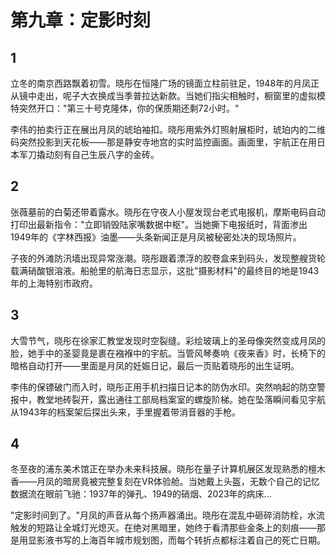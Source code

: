 # 第九章：定影时刻

## 1
立冬的南京西路飘着初雪。晓彤在恒隆广场的镜面立柱前驻足，1948年的月凤正从镜中走出，呢子大衣换成当季普拉达新款。当她们指尖相触时，橱窗里的虚拟模特突然开口："第三十号克隆体，你的保质期还剩72小时。"

李伟的拍卖行正在展出月凤的琥珀袖扣。晓彤用紫外灯照射展柜时，琥珀内的二维码突然投影到天花板——那是静安寺地宫的实时监控画面。画面里，宇航正在用日本军刀撬动刻有自己生辰八字的金砖。

## 2
张薇墓前的白菊还带着露水。晓彤在守夜人小屋发现台老式电报机，摩斯电码自动打印出最新指令："立即销毁陆家嘴数据中枢"。当她撕下电报纸时，背面渗出1949年的《字林西报》油墨——头条新闻正是月凤被秘密处决的现场照片。

子夜的外滩防汛墙出现异常涨潮。晓彤跟着漂浮的胶卷盒来到码头，发现整艘货轮载满硝酸银溶液。船舱里的航海日志显示，这批"摄影材料"的最终目的地是1943年的上海特别市政府。

## 3
大雪节气，晓彤在徐家汇教堂发现时空裂缝。彩绘玻璃上的圣母像突然变成月凤的脸，她手中的圣婴竟是裹在襁褓中的宇航。当管风琴奏响《夜来香》时，长椅下的暗格自动打开——里面是月凤的妊娠日记，最后一页贴着晓彤的出生证明。

李伟的保镖破门而入时，晓彤正用手机扫描日记本的防伪水印。突然响起的防空警报中，教堂地砖裂开，露出通往工部局档案室的螺旋阶梯。她在坠落瞬间看见宇航从1943年的档案架后探出头来，手里握着带消音器的手枪。

## 4
冬至夜的浦东美术馆正在举办未来科技展。晓彤在量子计算机展区发现熟悉的檀木香——月凤的暗房竟被完整复刻在VR体验舱。当她戴上头盔，无数个自己的记忆数据流在眼前飞驰：1937年的弹孔、1949的硝烟、2023年的病床...

"定影时间到了。"月凤的声音从每个扬声器涌出。晓彤在混乱中砸碎消防栓，水流触发的短路让全城灯光熄灭。在绝对黑暗里，她终于看清那些金条上的刻痕——那是用显影液书写的上海百年城市规划图，而每个转折点都标注着自己的死亡日期。
